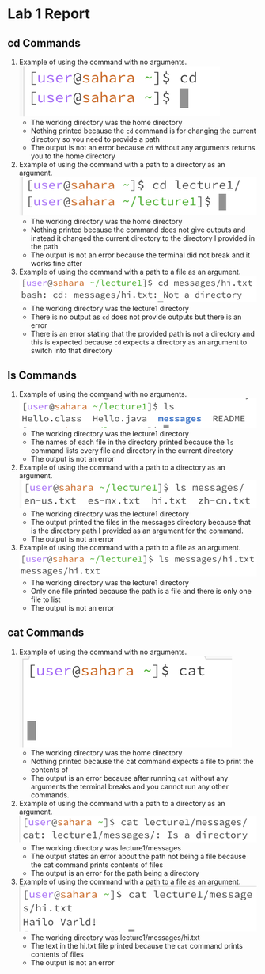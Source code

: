 # Lab 1 Report

## cd Commands

1. Example of using the command with no arguments.
   ![Image](cdNoPath.png)
   * The working directory was the home directory
   * Nothing printed because the `cd` command is for changing the current directory so you need to provide a path
   * The output is not an error because `cd` without any arguments returns you to the home directory
3. Example of using the command with a path to a directory as an argument.
  ![Image](cdDirectory.png)
   * The working directory was the home directory
   * Nothing printed because the command does not give outputs and instead it changed the current directory to the directory I provided in the path
   * The output is not an error because the terminal did not break and it works fine after
4. Example of using the command with a path to a file as an argument.
  ![Image](cdFile.png)
   * The working directory was the lecture1 directory
   * There is no output as `cd` does not provide outputs but there is an error
   * There is an error stating that the provided path is not a directory and this is expected because `cd` expects a directory as an argument to switch into that directory

## ls Commands

1. Example of using the command with no arguments.
  ![Image](lsNoPath.png)
   * The working directory was the lecture1 directory
   * The names of each file in the directory printed because the `ls` command lists every file and directory in the current directory
   * The output is not an error
2. Example of using the command with a path to a directory as an argument.
   ![Image](lsDirectory.png)
   * The working directory was the lecture1 directory
   * The output printed the files in the messages directory because that is the directory path I provided as an argument for the command.
   * The output is not an error 
3. Example of using the command with a path to a file as an argument.
   ![Image](lsFile.png)
   * The working directory was the lecture1 directory
   * Only one file printed because the path is a file and there is only one file to list
   * The output is not an error 

## cat Commands

1. Example of using the command with no arguments.
   ![Image](catNoPath.png)
   * The working directory was the home directory
   * Nothing printed because the cat command expects a file to print the contents of
   * The output is an error because after running `cat` without any arguments the terminal breaks and you cannot run any other commands.
2. Example of using the command with a path to a directory as an argument.
   ![Image](catDirectory.png)
   * The working directory was lecture1/messages
   * The output states an error about the path not being a file because the cat command prints contents of files
   * The output is an error for the path being a directory
3. Example of using the command with a path to a file as an argument.
   ![Image](catFile.png)
   * The working directory was lecture1/messages/hi.txt
   * The text in the hi.txt file printed because the `cat` command prints contents of files
   * The output is not an error 
